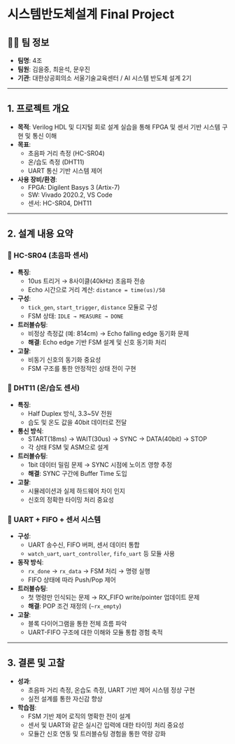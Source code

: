 # 시스템반도체설계 Final Project 

## 🧑‍💻 팀 정보
- **팀명**: 4조
- **팀원**: 김을중, 최윤석, 문우진
- **기관**: 대한상공회의소 서울기술교육센터 / AI 시스템 반도체 설계 2기

---

## 1. 프로젝트 개요

- **목적**: Verilog HDL 및 디지털 회로 설계 실습을 통해 FPGA 및 센서 기반 시스템 구현 및 통신 이해
- **목표**:
  - 초음파 거리 측정 (HC-SR04)
  - 온/습도 측정 (DHT11)
  - UART 통신 기반 시스템 제어
- **사용 장비/환경**:
  - FPGA: Digilent Basys 3 (Artix-7)
  - SW: Vivado 2020.2, VS Code
  - 센서: HC-SR04, DHT11

---

## 2. 설계 내용 요약

### 🔹 HC-SR04 (초음파 센서)

- **특징**:
  - 10us 트리거 → 8사이클(40kHz) 초음파 전송
  - Echo 시간으로 거리 계산: `distance = time(us)/58`
- **구성**:
  - `tick_gen`, `start_trigger`, `distance` 모듈로 구성
  - FSM 상태: `IDLE → MEASURE → DONE`
- **트러블슈팅**:
  - 비정상 측정값 (예: 814cm) → Echo falling edge 동기화 문제
  - **해결**: Echo edge 기반 FSM 설계 및 신호 동기화 처리
- **고찰**:
  - 비동기 신호의 동기화 중요성
  - FSM 구조를 통한 안정적인 상태 전이 구현

### 🔹 DHT11 (온/습도 센서)

- **특징**:
  - Half Duplex 방식, 3.3~5V 전원
  - 습도 및 온도 값을 40bit 데이터로 전달
- **통신 방식**:
  - START(18ms) → WAIT(30us) → SYNC → DATA(40bit) → STOP
  - 각 상태 FSM 및 ASM으로 설계
- **트러블슈팅**:
  - 1bit 데이터 밀림 문제 → SYNC 시점에 노이즈 영향 추정
  - **해결**: SYNC 구간에 Buffer Time 도입
- **고찰**:
  - 시뮬레이션과 실제 하드웨어 차이 인지
  - 신호의 정확한 타이밍 처리 중요성

### 🔹 UART + FIFO + 센서 시스템

- **구성**:
  - UART 송수신, FIFO 버퍼, 센서 데이터 통합
  - `watch_uart`, `uart_controller`, `fifo_uart` 등 모듈 사용
- **동작 방식**:
  - `rx_done` → `rx_data` → FSM 처리 → 명령 실행
  - FIFO 상태에 따라 Push/Pop 제어
- **트러블슈팅**:
  - 첫 명령만 인식되는 문제 → RX_FIFO write/pointer 업데이트 문제
  - **해결**: POP 조건 재정의 (`~rx_empty`)
- **고찰**:
  - 블록 다이어그램을 통한 전체 흐름 파악
  - UART-FIFO 구조에 대한 이해와 모듈 통합 경험 축적

---

## 3. 결론 및 고찰

- **성과**:
  - 초음파 거리 측정, 온습도 측정, UART 기반 제어 시스템 정상 구현
  - 실전 설계를 통한 자신감 향상
- **학습점**:
  - FSM 기반 제어 로직의 명확한 전이 설계
  - 센서 및 UART와 같은 실시간 입력에 대한 타이밍 처리 중요성
  - 모듈간 신호 연동 및 트러블슈팅 경험을 통한 역량 강화
